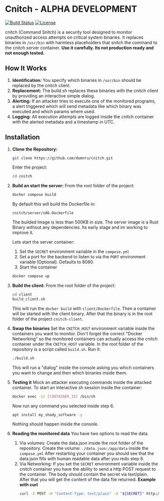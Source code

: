 # Cnitch - ALPHA DEVELOPMENT

[![Build Status](https://img.shields.io/badge/build-unkown-red)](https://github.com/domnru/cnitch) [![License](https://img.shields.io/badge/license-MIT-blue.svg)](https://opensource.org/licenses/MIT)

cnitch (Command Snitch) is a security tool designed to monitor unauthorized access attempts on critical system binaries. It replaces binaries in `/usr/bin` with harmless placeholders that snitch the command to the cnitch server container.
**Use it carefully. Its not production ready and not enough tested.**

## How It Works

1. **Identification:** You specify which binaries in `/usr/bin` should be replaced by the cnitch client.
2. **Replacement:** The build.sh replaces these binaries with the cnitch client by providing an interactive simple dialog.
3. **Alerting:** If an attacker tries to execute one of the monitored programs, a alert triggered which will send metadata like which binary was executed and which params where used.
4. **Logging:** All execution attempts are logged inside the cnitch container with the alerted metadata and a timestamp in UTC.

## Installation

1. **Clone the Repository:**
   ```bash
   git clone https://github.com/domnru/cnitch.git
   ```
   Enter the project:
   ```bash
   cd cnitch
   ```

3. **Build an start the server:**
   From the root folder of the project:
   ```bash
   docker compose build
   ```
   By default this will build the Dockerfile in:
   ```
   cnitch/server/x86.Dockerfile
   ```
   The builded Image is less than 500KB in size. The server image is a Rust Binary without any dependencies. Its early stage and im working to improve it. 
   
   Lets start the server container:
   1. Set the `SECRET` environment variable in the `compose.yml`
   2. Set a port for the backend to listen to via the `PORT` environment variable (Optional). Defaults to 8080.
   3. Start the container     
   ```bash
   docker compose up
   ```

5. **Build the client:**
   From the root folder of the project:
   ```bash
   cd client
   build_client.sh
   ```
   This will run the `docker build` with `client/Dockerfile`. Then a container will be started with the client binary. After that the binary is in the root folder of the project `cnitch-client`.

6. **Swap the binaries**
   Set the `CNITCH_HOST` environment variable inside the containers you want to monitor.
   Don't forget the correct "Docker Networking" so the monitored containers can actually access the cnitch container under the `CNITCH_HOST` variable.
   In the root folder of the repository is a script called `build.sh`. Run it:
   ```bash
   ./build.sh
   ```
   This will run a "dialog" inside the console asking you which containers you want to change and then which binaries inside them.

8. **Testing it**
   Mock an attacker executing commands inside the attacked container. To start an interactive sh session inside the container:
   ```bash
   docker exec -it [CONTAINER_ID] /bin/sh
   ```
   Now run any command you selected inside step 6.
   ```bash
   apt install my_shady_software -y
   ```
   Nothing should happen inside the console.

9. **Reading the monitored data**
   You have two options to read the data.
   1. Via volumes:
      Create the data.json inside the root folder of the repository.
      Create the volume: `./data.json:/app/data` inside the `compose.yml`
      After restarting your container you should see that the data.json fills with human readable data after you redo step 8.
   2. Via Networking:
      If you set the `SECRET` environment variable inside the cnitch container you have the ability to send a http POST request to the container. The body should contain the secret via text/plain. After that you will get the content of the data file returned.
      **Example with curl**
      ```bash
      curl -X POST -H "Content-Type: text/plain" -d "${SECRET}" http://${CNITCH_HOST}

      
      
   
